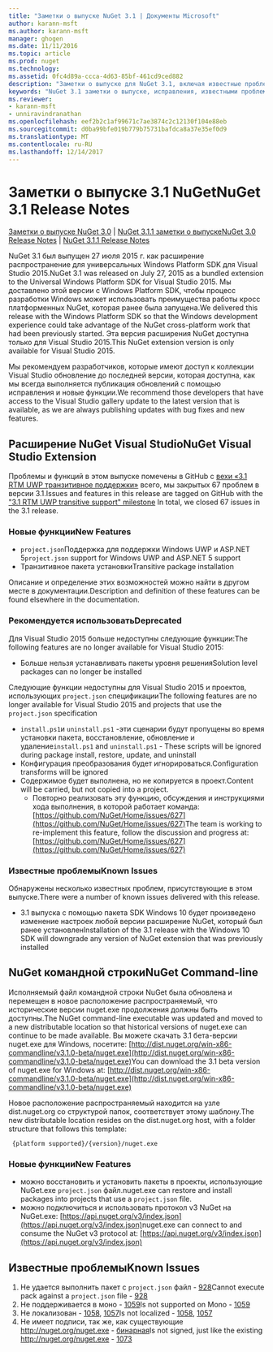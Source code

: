 ```yaml
---
title: "Заметки о выпуске NuGet 3.1 | Документы Microsoft"
author: karann-msft
ms.author: karann-msft
manager: ghogen
ms.date: 11/11/2016
ms.topic: article
ms.prod: nuget
ms.technology: 
ms.assetid: 0fc4d89a-ccca-4d63-85bf-461cd9ced882
description: "Заметки о выпуске для NuGet 3.1, включая известные проблемы, исправленные ошибки, добавленные функции и DCR."
keywords: "NuGet 3.1 заметки о выпуске, исправления, известными проблемами, добавлены функции, DCR"
ms.reviewer:
- karann-msft
- unniravindranathan
ms.openlocfilehash: eef2b2c1af99671c7ae3874c2c12130f104e88eb
ms.sourcegitcommit: d0ba99bfe019b779b75731bafdca8a37e35ef0d9
ms.translationtype: MT
ms.contentlocale: ru-RU
ms.lasthandoff: 12/14/2017
---
```

# <a name="nuget-31-release-notes"></a><span data-ttu-id="46287-104">Заметки о выпуске 3.1 NuGet</span><span class="sxs-lookup"><span data-stu-id="46287-104">NuGet 3.1 Release Notes</span></span>

<span data-ttu-id="46287-105">[Заметки о выпуске NuGet 3.0](../release-notes/nuget-3.0.0.md) | [NuGet 3.1.1 заметки о выпуске](../release-notes/nuget-3.1.1.md)</span><span class="sxs-lookup"><span data-stu-id="46287-105">[NuGet 3.0 Release Notes](../release-notes/nuget-3.0.0.md) | [NuGet 3.1.1 Release Notes](../release-notes/nuget-3.1.1.md)</span></span>

<span data-ttu-id="46287-106">NuGet 3.1 был выпущен 27 июля 2015 г. как расширение распространение для универсальных Windows Platform SDK для Visual Studio 2015.</span><span class="sxs-lookup"><span data-stu-id="46287-106">NuGet 3.1 was released on July 27, 2015 as a bundled extension to the Universal Windows Platform SDK for Visual Studio 2015.</span></span> <span data-ttu-id="46287-107">Мы доставлено этой версии с Windows Platform SDK, чтобы процесс разработки Windows может использовать преимущества работы кросс платформенных NuGet, которая ранее была запущена.</span><span class="sxs-lookup"><span data-stu-id="46287-107">We delivered this release with the Windows Platform SDK so that the Windows development experience could take advantage of the NuGet cross-platform work that had been previously started.</span></span> <span data-ttu-id="46287-108">Эта версия расширения NuGet доступна только для Visual Studio 2015.</span><span class="sxs-lookup"><span data-stu-id="46287-108">This NuGet extension version is only available for Visual Studio 2015.</span></span>

<span data-ttu-id="46287-109">Мы рекомендуем разработчиков, которые имеют доступ к коллекции Visual Studio обновление до последней версии, которая доступна, как мы всегда выполняется публикация обновлений с помощью исправления и новые функции.</span><span class="sxs-lookup"><span data-stu-id="46287-109">We recommend those developers that have access to the Visual Studio gallery update to the latest version that is available, as we are always publishing updates with bug fixes and new features.</span></span>

## <a name="nuget-visual-studio-extension"></a><span data-ttu-id="46287-110">Расширение NuGet Visual Studio</span><span class="sxs-lookup"><span data-stu-id="46287-110">NuGet Visual Studio Extension</span></span>

<span data-ttu-id="46287-111">Проблемы и функций в этом выпуске помечены в GitHub с [вехи «3.1 RTM UWP транзитивное поддержки»](https://github.com/NuGet/Home/issues?utf8=%E2%9C%93&q=is%3Aclosed+milestone%3A%223.1+RTM+UWP+transitive+support%22+) всего, мы закрытых 67 проблем в версии 3.1.</span><span class="sxs-lookup"><span data-stu-id="46287-111">Issues and features in this release are tagged on GitHub with the ["3.1 RTM UWP transitive support" milestone](https://github.com/NuGet/Home/issues?utf8=%E2%9C%93&q=is%3Aclosed+milestone%3A%223.1+RTM+UWP+transitive+support%22+)  In total, we closed 67 issues in the 3.1 release.</span></span>

### <a name="new-features"></a><span data-ttu-id="46287-112">Новые функции</span><span class="sxs-lookup"><span data-stu-id="46287-112">New Features</span></span>

* <span data-ttu-id="46287-113">`project.json`Поддержка для поддержки Windows UWP и ASP.NET 5</span><span class="sxs-lookup"><span data-stu-id="46287-113">`project.json` support for Windows UWP and ASP.NET 5 support</span></span>
* <span data-ttu-id="46287-114">Транзитивное пакета установки</span><span class="sxs-lookup"><span data-stu-id="46287-114">Transitive package installation</span></span>

<span data-ttu-id="46287-115">Описание и определение этих возможностей можно найти в другом месте в документации.</span><span class="sxs-lookup"><span data-stu-id="46287-115">Description and definition of these features can be found elsewhere in the documentation.</span></span>

### <a name="deprecated"></a><span data-ttu-id="46287-116">Рекомендуется использовать</span><span class="sxs-lookup"><span data-stu-id="46287-116">Deprecated</span></span>

<span data-ttu-id="46287-117">Для Visual Studio 2015 больше недоступны следующие функции:</span><span class="sxs-lookup"><span data-stu-id="46287-117">The following features are no longer available for Visual Studio 2015:</span></span>

* <span data-ttu-id="46287-118">Больше нельзя устанавливать пакеты уровня решения</span><span class="sxs-lookup"><span data-stu-id="46287-118">Solution level packages can no longer be installed</span></span>

<span data-ttu-id="46287-119">Следующие функции недоступны для Visual Studio 2015 и проектов, использующих `project.json` спецификации</span><span class="sxs-lookup"><span data-stu-id="46287-119">The following features are no longer available for Visual Studio 2015 and projects that use the `project.json` specification</span></span>

* <span data-ttu-id="46287-120">`install.ps1`и `uninstall.ps1` -эти сценарии будут пропущены во время установки пакета, восстановление, обновление и удаление</span><span class="sxs-lookup"><span data-stu-id="46287-120">`install.ps1` and `uninstall.ps1` - These scripts will be ignored during package install, restore, update, and uninstall</span></span>
* <span data-ttu-id="46287-121">Конфигурация преобразования будет игнорироваться.</span><span class="sxs-lookup"><span data-stu-id="46287-121">Configuration transforms will be ignored</span></span>
* <span data-ttu-id="46287-122">Содержимое будет выполнена, но не копируется в проект.</span><span class="sxs-lookup"><span data-stu-id="46287-122">Content will be carried, but not copied into a project.</span></span>
    * <span data-ttu-id="46287-123">Повторно реализовать эту функцию, обсуждения и инструкциями хода выполнения, в которой работает команда: [https://github.com/NuGet/Home/issues/627](https://github.com/NuGet/Home/issues/627)</span><span class="sxs-lookup"><span data-stu-id="46287-123">The team is working to re-implement this feature, follow the discussion and progress at: [https://github.com/NuGet/Home/issues/627](https://github.com/NuGet/Home/issues/627)</span></span>


### <a name="known-issues"></a><span data-ttu-id="46287-124">Известные проблемы</span><span class="sxs-lookup"><span data-stu-id="46287-124">Known Issues</span></span>

<span data-ttu-id="46287-125">Обнаружены несколько известных проблем, присутствующие в этом выпуске.</span><span class="sxs-lookup"><span data-stu-id="46287-125">There were a number of known issues delivered with this release.</span></span>

* <span data-ttu-id="46287-126">3.1 выпуска с помощью пакета SDK Windows 10 будет произведено изменение настроек любой версии расширение NuGet, который был ранее установлен</span><span class="sxs-lookup"><span data-stu-id="46287-126">Installation of the 3.1 release with the Windows 10 SDK will downgrade any version of NuGet extension that was previously installed</span></span>

## <a name="nuget-command-line"></a><span data-ttu-id="46287-127">NuGet командной строки</span><span class="sxs-lookup"><span data-stu-id="46287-127">NuGet Command-line</span></span>

<span data-ttu-id="46287-128">Исполняемый файл командной строки NuGet была обновлена и перемещен в новое расположение распространяемый, что исторические версии nuget.exe продолжения должны быть доступны.</span><span class="sxs-lookup"><span data-stu-id="46287-128">The NuGet command-line executable was updated and moved to a new distributable location so that historical versions of nuget.exe can continue to be made available.</span></span>  <span data-ttu-id="46287-129">Вы можете скачать 3.1 бета-версии nuget.exe для Windows, посетите: [http://dist.nuget.org/win-x86-commandline/v3.1.0-beta/nuget.exe](http://dist.nuget.org/win-x86-commandline/v3.1.0-beta/nuget.exe)</span><span class="sxs-lookup"><span data-stu-id="46287-129">You can download the 3.1 beta version of nuget.exe for Windows at: [http://dist.nuget.org/win-x86-commandline/v3.1.0-beta/nuget.exe](http://dist.nuget.org/win-x86-commandline/v3.1.0-beta/nuget.exe)</span></span>

<span data-ttu-id="46287-130">Новое расположение распространяемый находится на узле dist.nuget.org со структурой папок, соответствует этому шаблону.</span><span class="sxs-lookup"><span data-stu-id="46287-130">The new distributable location resides on the dist.nuget.org host, with a folder structure that follows this template:</span></span>

     {platform supported}/{version}/nuget.exe

### <a name="new-features"></a><span data-ttu-id="46287-131">Новые функции</span><span class="sxs-lookup"><span data-stu-id="46287-131">New Features</span></span>

* <span data-ttu-id="46287-132">можно восстановить и установить пакеты в проекты, использующие NuGet.exe `project.json` файл.</span><span class="sxs-lookup"><span data-stu-id="46287-132">nuget.exe can restore and install packages into projects that use a `project.json` file.</span></span>
* <span data-ttu-id="46287-133">можно подключиться и использовать протокол v3 NuGet на NuGet.exe: [https://api.nuget.org/v3/index.json](https://api.nuget.org/v3/index.json)</span><span class="sxs-lookup"><span data-stu-id="46287-133">nuget.exe can connect to and consume the NuGet v3 protocol at: [https://api.nuget.org/v3/index.json](https://api.nuget.org/v3/index.json)</span></span>

## <a name="known-issues"></a><span data-ttu-id="46287-134">Известные проблемы</span><span class="sxs-lookup"><span data-stu-id="46287-134">Known Issues</span></span> ##

1.    <span data-ttu-id="46287-135">Не удается выполнить пакет с `project.json` файл - [928](https://github.com/NuGet/Home/issues/928)</span><span class="sxs-lookup"><span data-stu-id="46287-135">Cannot execute pack against a `project.json` file - [928](https://github.com/NuGet/Home/issues/928)</span></span>
2.    <span data-ttu-id="46287-136">Не поддерживается в моно - [1059](https://github.com/NuGet/Home/issues/1059)</span><span class="sxs-lookup"><span data-stu-id="46287-136">Is not supported on Mono - [1059](https://github.com/NuGet/Home/issues/1059)</span></span>
3.    <span data-ttu-id="46287-137">Не локализован - [1058](https://github.com/NuGet/Home/issues/1058), [1057](https://github.com/NuGet/Home/issues/1057)</span><span class="sxs-lookup"><span data-stu-id="46287-137">Is not localized - [1058](https://github.com/NuGet/Home/issues/1058),   [1057](https://github.com/NuGet/Home/issues/1057)</span></span>
4.    <span data-ttu-id="46287-138">Не имеет подписи, так же, как существующие http://nuget.org/nuget.exe - [бинарная](https://github.com/NuGet/Home/issues/1073)</span><span class="sxs-lookup"><span data-stu-id="46287-138">Is not signed, just like the existing http://nuget.org/nuget.exe - [1073](https://github.com/NuGet/Home/issues/1073)</span></span>
